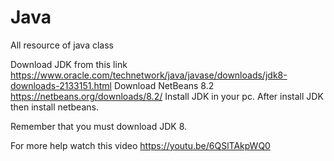 # Java
All resource of java class

Download JDK from this link https://www.oracle.com/technetwork/java/javase/downloads/jdk8-downloads-2133151.html
Download NetBeans 8.2 https://netbeans.org/downloads/8.2/
Install JDK in your pc.
After install JDK then install netbeans. 

Remember that you must download JDK 8.

For more help watch this video https://youtu.be/6QSlTAkpWQ0


